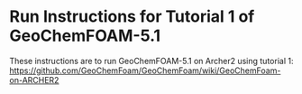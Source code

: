 Run Instructions for Tutorial 1 of GeoChemFOAM-5.1
==================================================

These instructions are to run GeoChemFOAM-5.1 on Archer2 using tutorial 1: https://github.com/GeoChemFoam/GeoChemFoam/wiki/GeoChemFoam-on-ARCHER2


